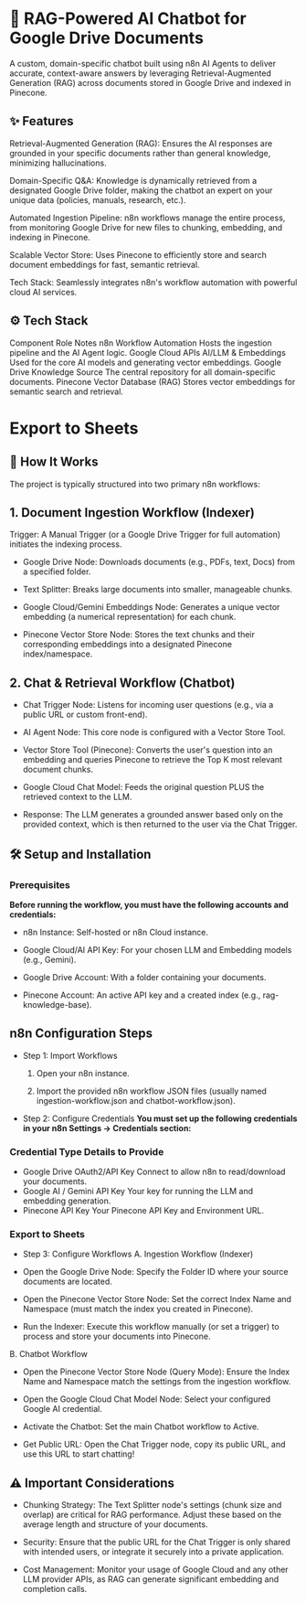 # 🤖 RAG-Powered AI Chatbot for Google Drive Documents
A custom, domain-specific chatbot built using n8n AI Agents to deliver accurate, context-aware answers by leveraging Retrieval-Augmented Generation (RAG) across documents stored in Google Drive and indexed in Pinecone.

## ✨ Features
Retrieval-Augmented Generation (RAG): Ensures the AI responses are grounded in your specific documents rather than general knowledge, minimizing hallucinations.

Domain-Specific Q&A: Knowledge is dynamically retrieved from a designated Google Drive folder, making the chatbot an expert on your unique data (policies, manuals, research, etc.).

Automated Ingestion Pipeline: n8n workflows manage the entire process, from monitoring Google Drive for new files to chunking, embedding, and indexing in Pinecone.

Scalable Vector Store: Uses Pinecone to efficiently store and search document embeddings for fast, semantic retrieval.

Tech Stack: Seamlessly integrates n8n's workflow automation with powerful cloud AI services.

## ⚙️ Tech Stack
Component	Role	Notes
n8n	Workflow Automation	Hosts the ingestion pipeline and the AI Agent logic.
Google Cloud APIs	AI/LLM & Embeddings	Used for the core AI models and generating vector embeddings.
Google Drive	Knowledge Source	The central repository for all domain-specific documents.
Pinecone	Vector Database (RAG)	Stores vector embeddings for semantic search and retrieval.

# Export to Sheets
## 🚀 How It Works
The project is typically structured into two primary n8n workflows:

## 1. Document Ingestion Workflow (Indexer)
Trigger: A Manual Trigger (or a Google Drive Trigger for full automation) initiates the indexing process.

- Google Drive Node: Downloads documents (e.g., PDFs, text, Docs) from a specified folder.

- Text Splitter: Breaks large documents into smaller, manageable chunks.

- Google Cloud/Gemini Embeddings Node: Generates a unique vector embedding (a numerical representation) for each chunk.

- Pinecone Vector Store Node: Stores the text chunks and their corresponding embeddings into a designated Pinecone index/namespace.

## 2. Chat & Retrieval Workflow (Chatbot)
- Chat Trigger Node: Listens for incoming user questions (e.g., via a public URL or custom front-end).

- AI Agent Node: This core node is configured with a Vector Store Tool.

- Vector Store Tool (Pinecone): Converts the user's question into an embedding and queries Pinecone to retrieve the Top K most relevant document chunks.

- Google Cloud Chat Model: Feeds the original question PLUS the retrieved context to the LLM.

- Response: The LLM generates a grounded answer based only on the provided context, which is then returned to the user via the Chat Trigger.

## 🛠️ Setup and Installation
### Prerequisites
**Before running the workflow, you must have the following accounts and credentials:**

- n8n Instance: Self-hosted or n8n Cloud instance.

- Google Cloud/AI API Key: For your chosen LLM and Embedding models (e.g., Gemini).

- Google Drive Account: With a folder containing your documents.

- Pinecone Account: An active API key and a created index (e.g., rag-knowledge-base).

## n8n Configuration Steps
- Step 1: Import Workflows
    1. Open your n8n instance.

    2. Import the provided n8n workflow JSON files (usually named ingestion-workflow.json and chatbot-workflow.json).

- Step 2: Configure Credentials
    **You must set up the following credentials in your n8n Settings -> Credentials section:**

### Credential	Type	Details to Provide
- Google Drive	OAuth2/API Key	Connect to allow n8n to read/download your documents.
- Google AI / Gemini	API Key	Your key for running the LLM and embedding generation.
- Pinecone	API Key	Your Pinecone API Key and Environment URL.

### Export to Sheets
- Step 3: Configure Workflows
A. Ingestion Workflow (Indexer)

- Open the Google Drive Node: Specify the Folder ID where your source documents are located.

- Open the Pinecone Vector Store Node: Set the correct Index Name and Namespace (must match the index you created in Pinecone).

- Run the Indexer: Execute this workflow manually (or set a trigger) to process and store your documents into Pinecone.

B. Chatbot Workflow

- Open the Pinecone Vector Store Node (Query Mode): Ensure the Index Name and Namespace match the settings from the ingestion workflow.

- Open the Google Cloud Chat Model Node: Select your configured Google AI credential.

- Activate the Chatbot: Set the main Chatbot workflow to Active.

- Get Public URL: Open the Chat Trigger node, copy its public URL, and use this URL to start chatting!

## ⚠️ Important Considerations
- Chunking Strategy: The Text Splitter node's settings (chunk size and overlap) are critical for RAG performance. Adjust these based on the average length and structure of your documents.

- Security: Ensure that the public URL for the Chat Trigger is only shared with intended users, or integrate it securely into a private application.

- Cost Management: Monitor your usage of Google Cloud and any other LLM provider APIs, as RAG can generate significant embedding and completion calls.
